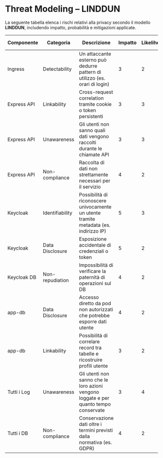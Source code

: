 # Threat Modeling – LINDDUN

La seguente tabella elenca i rischi relativi alla privacy secondo il modello **LINDDUN**, includendo impatto, probabilità e mitigazioni applicate.

| Componente  | Categoria       | Descrizione                                                                           | Impatto | Likelihood | Risk Score | Mitigazione Applicata                                                         |
| ----------- | --------------- | ------------------------------------------------------------------------------------- | ------- | ---------- | ---------- | ----------------------------------------------------------------------------- |
| Ingress     | Detectability   | Un attaccante esterno può dedurre pattern di utilizzo (es. orari di login)            | 3       | 2          | 6          | Rate limiting, logging minimizzato                                            |
| Express API | Linkability     | Cross-request correlation tramite cookie o token persistenti                          | 3       | 3          | 9          | Uso di cookie “SameSite”, token brevi e rotazione periodica                   |
| Express API | Unawareness     | Gli utenti non sanno quali dati vengono raccolti durante le chiamate API              | 3       | 3          | 9          | Privacy policy esplicita, banner di consenso                                  |
| Express API | Non-compliance  | Raccolta di dati non strettamente necessari per il servizio                           | 4       | 2          | 8          | Data minimization in input validation, revisione periodica dei campi raccolti |
| Keycloak    | Identifiability | Possibilità di riconoscere univocamente un utente tramite metadata (es. indirizzo IP) | 5       | 3          | 15         | Anonimizzazione IP nei log, TTL corto per UUID, storage cifrato               |
| Keycloak    | Data Disclosure | Esposizione accidentale di credenziali o token                                        | 5       | 2          | 10         | Hashing + salting, access control                                             |
| Keycloak DB | Non-repudiation | Impossibilità di verificare la paternità di operazioni sul DB                         | 4       | 2          | 8          | Log firmati e timestamped, audit trail immutabile                             |
| app-db      | Data Disclosure | Accesso diretto da pod non autorizzati che potrebbe esporre dati utente               | 4       | 2          | 8          | NetworkPolicy Kubernetes, least privilege sui ServiceAccount                  |
| app-db      | Linkability     | Possibilità di correlare record tra tabelle e ricostruire profili utente              | 3       | 2          | 6          | Pseudonimizzazione campi sensibili, separazione fisica o schema dei dati      |
| Tutti i Log | Unawareness     | Gli utenti non sanno che le loro azioni vengono loggate e per quanto tempo conservate | 3       | 4          | 12         | Log retention limitata, comunicazioni trasparenti nella privacy policy        |
| Tutti i DB  | Non-compliance  | Conservazione dati oltre i termini previsti dalla normativa (es. GDPR)                | 4       | 2          | 8          | Implementazione di processi automatici di data purging                        |
